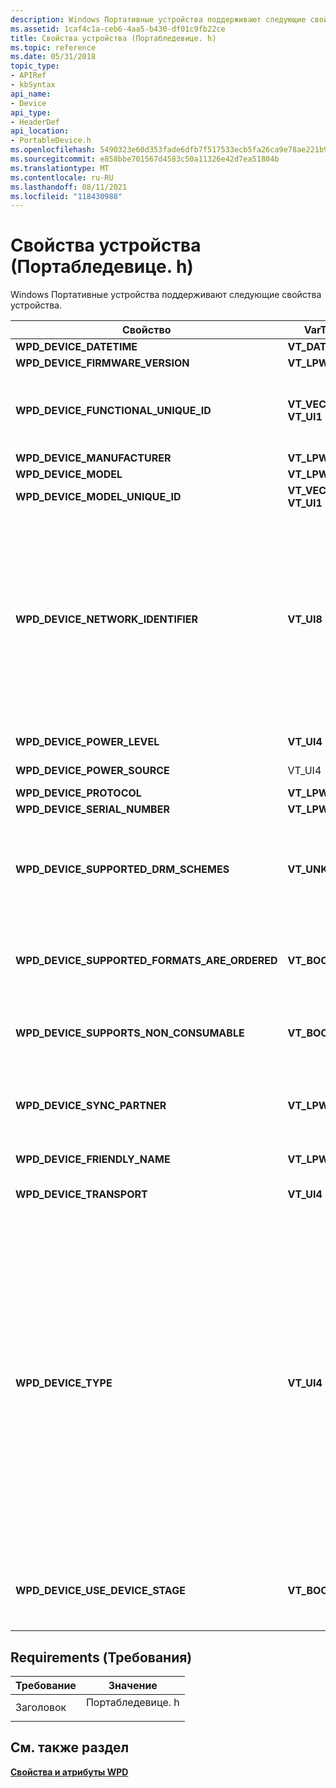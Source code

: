 ```yaml
---
description: Windows Портативные устройства поддерживают следующие свойства устройства.
ms.assetid: 1caf4c1a-ceb6-4aa5-b430-df01c9fb22ce
title: Свойства устройства (Портабледевице. h)
ms.topic: reference
ms.date: 05/31/2018
topic_type:
- APIRef
- kbSyntax
api_name:
- Device
api_type:
- HeaderDef
api_location:
- PortableDevice.h
ms.openlocfilehash: 5490323e60d353fade6dfb7f517533ecb5fa26ca9e78ae221b9ff584d8c13a52
ms.sourcegitcommit: e858bbe701567d4583c50a11326e42d7ea51804b
ms.translationtype: MT
ms.contentlocale: ru-RU
ms.lasthandoff: 08/11/2021
ms.locfileid: "118430988"
---
```

# <a name="device-properties-portabledeviceh"></a>Свойства устройства (Портабледевице. h)

Windows Портативные устройства поддерживают следующие свойства устройства.



<table>
<thead>
<tr class="header">
<th>Свойство</th>
<th>VarType</th>
<th>Описание</th>
</tr>
</thead>
<tbody>
<tr class="odd">
<td><span id="wpd_device_datetime"></span><span id="WPD_DEVICE_DATETIME"></span><strong>WPD_DEVICE_DATETIME</strong></td>
<td><strong>VT_DATE</strong></td>
<td>Текущая дата и время на устройстве.</td>
</tr>
<tr class="even">
<td><span id="wpd_device_firmware_version"></span><span id="WPD_DEVICE_FIRMWARE_VERSION"></span><strong>WPD_DEVICE_FIRMWARE_VERSION</strong></td>
<td><strong>VT_LPWSTR</strong></td>
<td>Версия встроенного по устройства.</td>
</tr>
<tr class="odd">
<td><span id="wpd_device_functional_unique_id"></span><span id="WPD_DEVICE_FUNCTIONAL_UNIQUE_ID"></span><strong>WPD_DEVICE_FUNCTIONAL_UNIQUE_ID</strong></td>
<td><strong>VT_VECTOR | VT_UI1</strong></td>
<td>Уникальный 16-байтовый идентификатор, который является общим для нескольких транспортов, поддерживаемых устройством. Если одно устройство поддерживает несколько транспортов, это свойство можно использовать для связи различных драйверов транспорта WPD с этим устройством.</td>
</tr>
<tr class="even">
<td><span id="wpd_device_manufacturer"></span><span id="WPD_DEVICE_MANUFACTURER"></span><strong>WPD_DEVICE_MANUFACTURER</strong></td>
<td><strong>VT_LPWSTR</strong></td>
<td>Имя производителя устройства, читаемое человеком.</td>
</tr>
<tr class="odd">
<td><span id="wpd_device_model"></span><span id="WPD_DEVICE_MODEL"></span><strong>WPD_DEVICE_MODEL</strong></td>
<td><strong>VT_LPWSTR</strong></td>
<td>Модель устройства.</td>
</tr>
<tr class="even">
<td><span id="wpd_device_model_unique_id"></span><span id="WPD_DEVICE_MODEL_UNIQUE_ID"></span><strong>WPD_DEVICE_MODEL_UNIQUE_ID</strong></td>
<td><strong>VT_VECTOR | VT_UI1</strong></td>
<td>Уникальный 16-байтовый идентификатор, используемый для различения различных моделей устройства.</td>
</tr>
<tr class="odd">
<td><strong>WPD_DEVICE_NETWORK_IDENTIFIER</strong></td>
<td><strong>VT_UI8</strong></td>
<td>Значение, указывающее сетевой идентификатор EUI-64 устройства; Это свойство используется для сетевых операций по внешнему каналу. Если устройство имеет физические сетевые адреса MAC-48 (типичные сети IPv4), адрес MAC-48 кодируется в адрес EUI-64 как две половины адреса MAC-48, разделенные FF-FF. Значение EUI-64 хранится в &quot; сети или в &quot; &quot; порядке с обратным порядком байтов &quot; , где адрес EUI-64 из 01-02-03-ff-FF-04-05-06 будет помещен в VT_UI8, чтобы десятичное значение было равно 72624942021346566. Это свойство является обязательным для любого устройства, поддерживающего номинальную или безопасную проверку подлинности. Это свойство рекомендуется использовать на устройствах, поддерживающих только нулевую проверку подлинности. Значение может использоваться узлом для автоматического установления доступа к устройству без вмешательства пользователя.<br/></td>
</tr>
<tr class="even">
<td><span id="wpd_device_power_level"></span><span id="WPD_DEVICE_POWER_LEVEL"></span><strong>WPD_DEVICE_POWER_LEVEL</strong></td>
<td><strong>VT_UI4</strong></td>
<td>Значение от 0 до 100, указывающее уровень питания батареи устройства, 0 — нет, а 100 — с полной оплатой.</td>
</tr>
<tr class="odd">
<td><span id="wpd_device_power_source"></span><span id="WPD_DEVICE_POWER_SOURCE"></span><strong>WPD_DEVICE_POWER_SOURCE</strong></td>
<td>VT_UI4</td>
<td>Перечисление <a href="wpd-power-sources.md"><strong>WPD_POWER_SOURCES</strong></a> , указывающее источник питания устройства.</td>
</tr>
<tr class="even">
<td><span id="wpd_device_protocol"></span><span id="WPD_DEVICE_PROTOCOL"></span><strong>WPD_DEVICE_PROTOCOL</strong></td>
<td><strong>VT_LPWSTR</strong></td>
<td>Используемый протокол устройства.</td>
</tr>
<tr class="odd">
<td><span id="wpd_device_serial_number"></span><span id="WPD_DEVICE_SERIAL_NUMBER"></span><strong>WPD_DEVICE_SERIAL_NUMBER</strong></td>
<td><strong>VT_LPWSTR</strong></td>
<td>Серийный номер устройства.</td>
</tr>
<tr class="even">
<td><span id="wpd_device_supported_drm_scheme"></span><span id="WPD_DEVICE_SUPPORTED_DRM_SCHEME"></span><strong>WPD_DEVICE_SUPPORTED_DRM_SCHEMES</strong></td>
<td><strong>VT_UNKNOWN</strong></td>
<td>Значение типа, указывающее, являются ли Поддерживаемые форматы, возвращенные с устройства, предпочтительным порядком. Первый формат в списке является наиболее предпочтительным для устройства, а последний является наименее предпочтительным. Приложения могут использовать это свойство, чтобы определить, перечислены ли Поддерживаемые форматы устройства в предпочтительном порядке.<br/></td>
</tr>
<tr class="odd">
<td><span id="wpd_device_supported_formats_are_ordered"></span><span id="WPD_DEVICE_SUPPORTED_FORMATS_ARE_ORDERED"></span><strong>WPD_DEVICE_SUPPORTED_FORMATS_ARE_ORDERED</strong></td>
<td><strong>VT_BOOL</strong></td>
<td>Логическое значение, указывающее, являются ли Поддерживаемые форматы, возвращенные с устройства, предпочтительным порядком. то есть первый возвращаемый формат наиболее предпочтителен, а последний возвращенный формат является наименьшим предпочтительным.</td>
</tr>
<tr class="even">
<td><span id="wpd_device_supports_non_consumable"></span><span id="WPD_DEVICE_SUPPORTS_NON_CONSUMABLE"></span><strong>WPD_DEVICE_SUPPORTS_NON_CONSUMABLE</strong></td>
<td><strong>VT_BOOL</strong></td>
<td>Логическое значение, указывающее, поддерживает ли устройство неподдерживающие объекты. Это объекты, которые устройство предназначено только для хранения, а не для воспроизведения или использования каким-либо образом.</td>
</tr>
<tr class="odd">
<td><span id="wpd_device_sync_partner"></span><span id="WPD_DEVICE_SYNC_PARTNER"></span><strong>WPD_DEVICE_SYNC_PARTNER</strong></td>
<td><strong>VT_LPWSTR</strong></td>
<td>Понятное описание <em>участника синхронизации</em>устройства. Это устройство, приложение или сервер, с которым взаимодействует устройство для поддержания общего состояния или группы файлов между обоими партнерами. К примерам относятся программы электронной почты и библиотеки музыки.</td>
</tr>
<tr class="even">
<td><span id="wpd_device_friendly_name"></span><span id="WPD_DEVICE_FRIENDLY_NAME"></span><strong>WPD_DEVICE_FRIENDLY_NAME</strong></td>
<td><strong>VT_LPWSTR</strong></td>
<td>Значение, представляющее понятное имя, заданное пользователем на устройстве.</td>
</tr>
<tr class="odd">
<td><span id="wpd_device_transport"></span><span id="WPD_DEVICE_TRANSPORT"></span><strong>WPD_DEVICE_TRANSPORT</strong></td>
<td><strong>VT_UI4</strong></td>
<td>Транспорт, поддерживаемый устройством, например USB, IP или Bluetooth. Допустимые значения относятся к типу перечисления <a href="wpd-device-transports.md"><strong>WPD_DEVICE_TRANSPORTS</strong></a> .</td>
</tr>
<tr class="even">
<td><span id="wpd_device_type"></span><span id="WPD_DEVICE_TYPE"></span><strong>WPD_DEVICE_TYPE</strong></td>
<td><strong>VT_UI4</strong></td>
<td>Значение типа, указывающее тип устройства; приложения используют это свойство только в целях представления. Функциональные характеристики устройства определяются с помощью функциональных объектов. Устройства, которые не предоставляют значок устройства, например <strong>WPD_RESOURCE_ICON</strong> для объекта устройства, будут представлены в пространстве имен WPD с помощью общего значка. Этот значок будет зависеть от указанного типа устройства. Например, если тип устройства — мобильный, используется универсальный значок телефона. При первой установке устройства Установщик класса WPD запрашивает это значение свойства и сохраняет его в реестре устройства в параметре PORTABLE_DEVICE_TYPE в качестве REG_DWORD.<br/> Возможные значения этого параметра относятся к перечислению <a href="object-properties.md"><strong>WPD_DEVICE_TYPES</strong></a> , определенному в портабледевице. h. Возможны следующие значения.<br/> <dl> <strong>WPD_DEVICE_TYPE_GENERIC</strong><br />
<strong>WPD_DEVICE_TYPE_CAMERA</strong><br />
<strong>WPD_DEVICE_TYPE_MEDIA_PLAYER</strong><br />
<strong>WPD_DEVICE_TYPE_PHONE</strong><br />
<strong>WPD_DEVICE_TYPE_VIDEO</strong><br />
<strong>WPD_DEVICE_TYPE_PERSONAL_INFORMATION_MANAGER</strong><br />
<strong>WPD_DEVICE_TYPE_AUDIO_RECORDER</strong><br />
</dl></td>
</tr>
<tr class="odd">
<td><span id="wpd_device_use_device_stage"></span><span id="WPD_DEVICE_USE_DEVICE_STAGE"></span><strong>WPD_DEVICE_USE_DEVICE_STAGE</strong></td>
<td><strong>VT_BOOL</strong></td>
<td>Если это свойство существует и имеет значение <strong>true</strong>, устройство можно использовать с Device Stage. Это предназначено для устройств, которые не могут хранить метаданные с помощью <strong>службы метаданных устройства</strong>, но будут предоставлять метаданные на серверах Майкрософт.</td>
</tr>
</tbody>
</table>



 

## <a name="requirements"></a>Requirements (Требования)



| Требование | Значение |
|-------------------|---------------------------------------------------------------------------------------------|
| Заголовок<br/> | <dl> <dt>Портабледевице. h</dt> </dl> |



## <a name="see-also"></a>См. также раздел

<dl> <dt>

[**Свойства и атрибуты WPD**](properties-and-attributes.md)
</dt> </dl>

 

 




